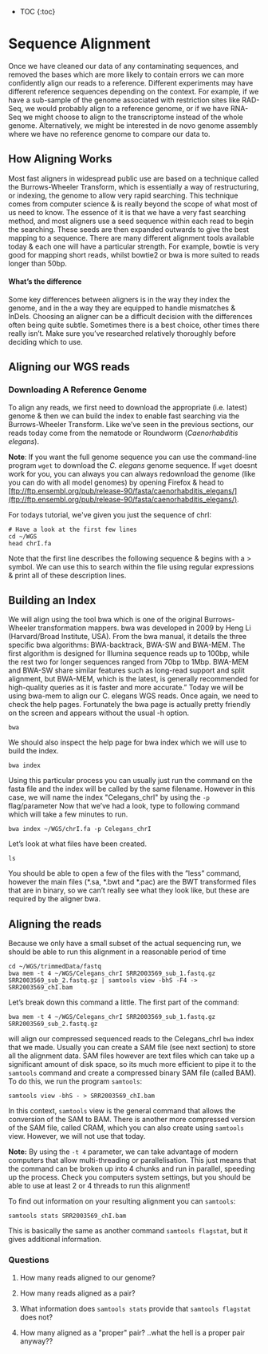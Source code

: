 * TOC
{:toc}

# Sequence Alignment

Once we have cleaned our data of any contaminating sequences, and removed the bases which are more likely to contain errors we can more confidently align our reads to a reference.  Different experiments may have different reference sequences depending on the context.  For example, if we have a sub-sample of the genome associated with restriction sites like RAD-Seq, we would probably align to a reference genome, or if we have RNA-Seq we might choose to align to the transcriptome instead of the whole genome.  Alternatively, we might be interested in de novo genome assembly where we have no reference genome to compare our data to.

## How Aligning Works

Most fast aligners in widespread public use are based on a technique called the Burrows-Wheeler Transform, which is essentially a way of restructuring, or indexing, the genome to allow very rapid searching.  This technique comes from computer science & is really beyond the scope of what most of us need to know.  The essence of it is that we have a very fast searching method, and most aligners use a seed sequence within each read to begin the searching.  These seeds are then expanded outwards to give the best mapping to a sequence.  There are many different alignment tools available today & each one will have a particular strength. For example, bowtie is very good for mapping short reads, whilst bowtie2 or bwa is more suited to reads longer than 50bp.

#### What’s the difference

Some key differences between aligners is in the way they index the genome, and in the a way they are equipped to handle mismatches & InDels.  Choosing an aligner can be a difficult decision with the differences often being quite subtle.  Sometimes there is a best choice, other times there really isn’t.  Make sure you’ve researched relatively thoroughly before deciding which to use.

## Aligning our WGS reads

### Downloading A Reference Genome

To align any reads, we first need to download the appropriate (i.e.  latest) genome \& then we can build the index to enable fast searching via the Burrows-Wheeler Transform. Like we’ve seen in the previous sections, our reads today come from the nematode or Roundworm (*Caenorhabditis elegans*).  

**Note**: If you want the full genome sequence you can use the command-line program `wget` to download the *C. elegans* genome sequence. If `wget` doesnt work for you, you can always you can always redownload the genome (like you can do with all model genomes) by opening Firefox & head to [ftp://ftp.ensembl.org/pub/release-90/fasta/caenorhabditis_elegans/](ftp://ftp.ensembl.org/pub/release-90/fasta/caenorhabditis_elegans/).  

For todays tutorial, we've given you just the sequence of chrI:

```
# Have a look at the first few lines
cd ~/WGS
head chrI.fa
```

Note that the first line describes the following sequence & begins with a \> symbol.  We can use this to search within the file using regular expressions \& print all of these description lines.


## Building an Index

We will align using the tool bwa which is one of the original Burrows-Wheeler transformation mappers. bwa was developed in 2009 by Heng Li (Harvard/Broad Institute, USA). From the bwa manual, it details the three specific bwa algorithms: BWA-backtrack, BWA-SW and BWA-MEM. The first algorithm is designed for Illumina sequence reads up to 100bp, while the rest two for longer sequences ranged from 70bp to 1Mbp. BWA-MEM and BWA-SW share similar features such as long-read support and split alignment, but BWA-MEM, which is the latest, is generally recommended for high-quality queries as it is faster and more accurate.” Today we will be using bwa-mem to align our C. elegans WGS reads. Once again, we need to check the help pages. Fortunately the bwa page is actually pretty friendly on the screen and appears without the usual -h option.

```
bwa
```

We should also inspect the help page for bwa index which we will use to build the index.

```
bwa index
```

Using this particular process you can usually just run the command on the fasta file and the index will be called by the same filename.  However in this case, we will name the index "Celegans_chrI" by using the `-p` flag/parameter Now that we’ve had a look, type to following command which will take a few minutes to run.

```
bwa index ~/WGS/chrI.fa -p Celegans_chrI
```

Let’s look at what files have been created.

```
ls
```

You should be able to open a few of the files with the ”less” command, however the main files (\*.sa, \*.bwt and \*.pac) are the BWT transformed files that are in binary, so we can’t really see what they look like, but these are required by the aligner bwa.

## Aligning the reads

Because we only have a small subset of the actual sequencing run, we should be able to run this alignment in a reasonable period of time

```
cd ~/WGS/trimmedData/fastq
bwa mem -t 4 ~/WGS/Celegans_chrI SRR2003569_sub_1.fastq.gz SRR2003569_sub_2.fastq.gz | samtools view -bhS -F4 -> SRR2003569_chI.bam
```

Let’s break down this command a little.  The first part of the command:

```
bwa mem -t 4 ~/WGS/Celegans_chrI SRR2003569_sub_1.fastq.gz SRR2003569_sub_2.fastq.gz
```

will align our compressed sequenced reads to the Celegans_chrI `bwa` index that we made. Usually you can create a SAM file (see next section) to store all the alignment data.  SAM files however are text files which can take up a significant amount of disk space, so its much more efficient to pipe it to the `samtools` command and create a compressed binary SAM file (called BAM). To do this, we run the program `samtools`:

```
samtools view -bhS - > SRR2003569_chI.bam
```

In this context, `samtools` view is the general command that allows the conversion of the SAM to BAM. There is another more compressed version of the SAM file, called CRAM, which you can also create using `samtools` view.  However, we will not use that today.

**Note:** By using the `-t 4` parameter, we can take advantage of modern computers that allow multi-threading or parallelisation. This just means that the command can be broken up into 4 chunks and run in parallel, speeding up the process. Check you computers system settings, but you should be able to use at least 2 or 4 threads to run this alignment!

To find out information on your resulting alignment you can `samtools`:

```
samtools stats SRR2003569_chI.bam
```

This is basically the same as another command `samtools flagstat`, but it gives additional information.

### Questions

1. How many reads aligned to our genome?

2. How many reads aligned as a pair?

3. What information does `samtools stats` provide that `samtools flagstat` does not?

4. How many aligned as a "proper" pair? ..what the hell is a proper pair anyway??
